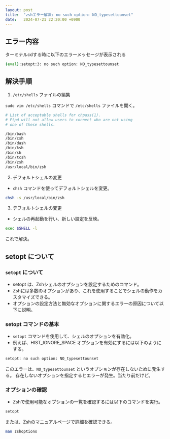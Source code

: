 ```yaml
---
layout: post
title:  "zshエラー解決: no such option: NO_typesettounset"
date:   2024-07-21 22:20:00 +0900
---
```


## エラー内容
ターミナルcdする時に以下のエラーメッセージが表示される

```sh
(eval):setopt:3: no such option: NO_typesettounset
```

## 解決手順
1. `/etc/shells` ファイルの編集

`sudo vim /etc/shells` コマンドで `/etc/shells` ファイルを開く。

```sh
# List of acceptable shells for chpass(1).
# Ftpd will not allow users to connect who are not using
# one of these shells.

/bin/bash
/bin/csh
/bin/dash
/bin/ksh
/bin/sh
/bin/tcsh
/bin/zsh
/usr/local/bin/zsh
```

2. デフォルトシェルの変更
- `chsh` コマンドを使ってデフォルトシェルを変更。

```sh
chsh -s /usr/local/bin/zsh
```

3. デフォルトシェルの変更
- シェルの再起動を行い、新しい設定を反映。

```sh
exec $SHELL -l
```
これで解決。

## setopt について

### `setopt` について
- setopt は、Zshシェルのオプションを設定するためのコマンド。
- Zshには多数のオプションがあり、これを使用することでシェルの動作をカスタマイズできる。
- オプションの設定方法と無効なオプションに関するエラーの原因について以下に説明。

### setopt コマンドの基本
- `setopt` コマンドを使用して、シェルのオプションを有効化。
- 例えば、HIST_IGNORE_SPACE オプションを有効にするには以下のようにする。

```sh
setopt: no such option: NO_typesettounset
```

このエラーは、`NO_typesettounset` というオプションが存在しないために発生する。
存在しないオプションを指定するとエラーが発生。当たり前だけど。

### オプションの確認
- Zshで使用可能なオプションの一覧を確認するには以下のコマンドを実行。

```sh
setopt
```

または、Zshのマニュアルページで詳細を確認できる。

```sh
man zshoptions
```
